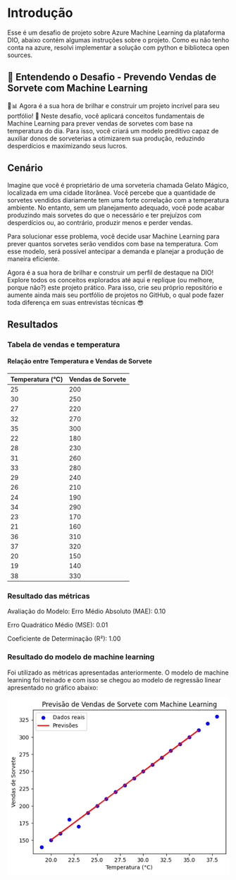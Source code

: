 
# Introdução

Esse é um desafio de projeto sobre Azure Machine Learning da plataforma DIO, abaixo contém algumas instruções sobre o projeto. Como eu não tenho conta na azure, resolvi implementar a solução com python e biblioteca open sources.



## 📌 Entendendo o Desafio - Prevendo Vendas de Sorvete com Machine Learning

 🍦📊
Agora é a sua hora de brilhar e construir um projeto incrível para seu portfólio! 🚀 Neste desafio, você aplicará conceitos fundamentais de Machine Learning para prever vendas de sorvetes com base na temperatura do dia. Para isso, você criará um modelo preditivo capaz de auxiliar donos de sorveterias a otimizarem sua produção, reduzindo desperdícios e maximizando seus lucros.

## Cenário

Imagine que você é proprietário de uma sorveteria chamada Gelato Mágico, localizada em uma cidade litorânea. Você percebe que a quantidade de sorvetes vendidos diariamente tem uma forte correlação com a temperatura ambiente. No entanto, sem um planejamento adequado, você pode acabar produzindo mais sorvetes do que o necessário e ter prejuízos com desperdícios ou, ao contrário, produzir menos e perder vendas.

Para solucionar esse problema, você decide usar Machine Learning para prever quantos sorvetes serão vendidos com base na temperatura. Com esse modelo, será possível antecipar a demanda e planejar a produção de maneira eficiente.

Agora é a sua hora de brilhar e construir um perfil de destaque na DIO! Explore todos os conceitos explorados até aqui e replique (ou melhore, porque não?) este projeto prático. Para isso, crie seu próprio repositório e aumente ainda mais seu portfólio de projetos no GitHub, o qual pode fazer toda diferença em suas entrevistas técnicas 😎

## Resultados

### Tabela de vendas e temperatura

#### Relação entre Temperatura e Vendas de Sorvete

| Temperatura (°C) | Vendas de Sorvete |
|------------------|------------------|
| 25              | 200              |
| 30              | 250              |
| 27              | 220              |
| 32              | 270              |
| 35              | 300              |
| 22              | 180              |
| 28              | 230              |
| 31              | 260              |
| 33              | 280              |
| 29              | 240              |
| 26              | 210              |
| 24              | 190              |
| 34              | 290              |
| 23              | 170              |
| 21              | 160              |
| 36              | 310              |
| 37              | 320              |
| 20              | 150              |
| 19              | 140              |
| 38              | 330              |


### Resultado das métricas

Avaliação do Modelo:
Erro Médio Absoluto (MAE): 0.10

Erro Quadrático Médio (MSE): 0.01

Coeficiente de Determinação (R²): 1.00

### Resultado do modelo de machine learning

Foi utilizado as métricas apresentadas anteriormente. O modelo de machine learning foi treinado e com isso se chegou ao modelo de regressão linear apresentado no gráfico abaixo:

![Imagem do gráfico](https://github.com/romulo-dev/Treinando-Seu-Primeiro-Modelo-de-Machine-Learning-para-Prever-Vendas/blob/main/imagem-grafico.png)
